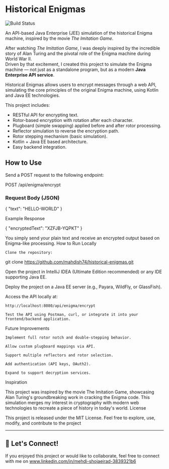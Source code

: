 # Historical Enigmas

![Build Status](https://github.com/mahdish74/historical-enigmas/actions/workflows/maven-publish.yml/badge.svg)

An API-based Java Enterprise (JEE) simulation of the historical Enigma machine, inspired by the movie *The Imitation Game*.

After watching *The Imitation Game*, I was deeply inspired by the incredible story of Alan Turing and the pivotal role of the Enigma machine during World War II.  
Driven by that excitement, I created this project to simulate the Enigma machine — not just as a standalone program, but as a modern **Java Enterprise API service**.

Historical Enigmas allows users to encrypt messages through a web API, simulating the core principles of the original Enigma machine, using Kotlin and Java EE technologies.

This project includes:
- RESTful API for encrypting text.
- Rotor-based encryption with rotation after each character.
- Plugboard (simple swapping) applied before and after rotor processing.
- Reflector simulation to reverse the encryption path.
- Rotor stepping mechanism (basic simulation).
- Kotlin + Java EE based architecture.
- Easy backend integration.

## How to Use

Send a POST request to the following endpoint:

POST /api/enigma/encrypt


### Request Body (JSON)

{
  "text": "HELLO-WORLD"
}

Example Response

{
  "encryptedText": "XZFJB-YQPKT"
}

You simply send your plain text and receive an encrypted output based on Enigma-like processing.
How to Run Locally

    Clone the repository:

git clone https://github.com/mahdish74/historical-enigmas.git

Open the project in IntelliJ IDEA (Ultimate Edition recommended) or any IDE supporting Java EE.

Deploy the project on a Java EE server (e.g., Payara, WildFly, or GlassFish).

Access the API locally at:

    http://localhost:8080/api/enigma/encrypt

    Test the API using Postman, curl, or integrate it into your frontend/backend application.

Future Improvements

    Implement full rotor notch and double-stepping behavior.

    Allow custom plugboard mappings via API.

    Support multiple reflectors and rotor selection.

    Add authentication (API keys, OAuth2).

    Expand to support decryption services.

Inspiration

This project was inspired by the movie The Imitation Game, showcasing Alan Turing's groundbreaking work in cracking the Enigma code.
This simulation merges my interest in cryptography with modern web technologies to recreate a piece of history in today's world.
License

This project is released under the MIT License.
Feel free to explore, use, modify, and contribute to the project

---

## 🤝 Let's Connect!

If you enjoyed this project or would like to collaborate, feel free to connect with me on www.linkedin.com/in/mehdi-shojaeirad-3839321b6


